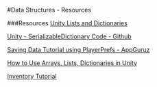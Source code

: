 #Data Structures - Resources

###Resources
[Unity Lists and Dictionaries](https://unity3d.com/learn/tutorials/modules/intermediate/scripting/lists-and-dictionaries)

[Unity - SerializableDictionary Code - Github](https://github.com/azixMcAze/Unity-SerializableDictionary)

[Saving Data Tutorial using PlayerPrefs - AppGuruz](http://www.theappguruz.com/blog/unity-serialization-and-game-data)

[How to Use Arrays, Lists, Dictionaries in Unity](https://hub.packtpub.com/arrays-lists-dictionaries-unity-3d-game-development/)

[Inventory Tutorial](https://www.mvcode.com/lessons/unity-rpg-inventory-system-jamie)

